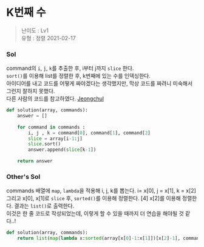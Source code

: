 # K번째 수
> 난이도 : Lv1   
> 유형 : 정렬
> 2021-02-17

### Sol
command의 `i`, `j`, `k`를 추출한 후, i부터 j까지 `slice` 한다.  
`sort()`를 이용해 list를 정렬한 후, k번째에 있는 수를 인덱싱한다.  
아이디어를 내고 코드를 어떻게 짜야겠다는 생각했지만, 막상 코드를 짜려니 미숙해서 그런지 잘하지 못했다.   
다른 사람의 코드를 참고하였다. [Jeongchul](https://jeongchul.tistory.com/640)
```python
def solution(array, commands):
    answer = []
    
    for command in commands :
        i, j , k = command[0], command[1], command[2]
        slice = array[i-1:j]
        slice.sort()
        answer.append(slice[k-1])
        
    return answer
```

### Other's Sol
commands 배열에 `map`, `lambda`을 적용해 i, j, k를 뽑는다. i= x[0], j = x[1], k = x[2] 
그리고 x[0], x[1]로 `slice` 후, `sorted()`를 이용해 정렬한다. [4] x[2]를 이용해 정렬한다. 결과는 `list()`로 출력한다.  
이것은 한 줄 코드로 작성되었는데, 이렇게 할 수 있을 때까지 더 연습을 해야될 것 같다..!
```python
def solution(array, commands):
    return list(map(lambda x:sorted(array[x[0]-1:x[1]])[x[2]-1], commands))
```